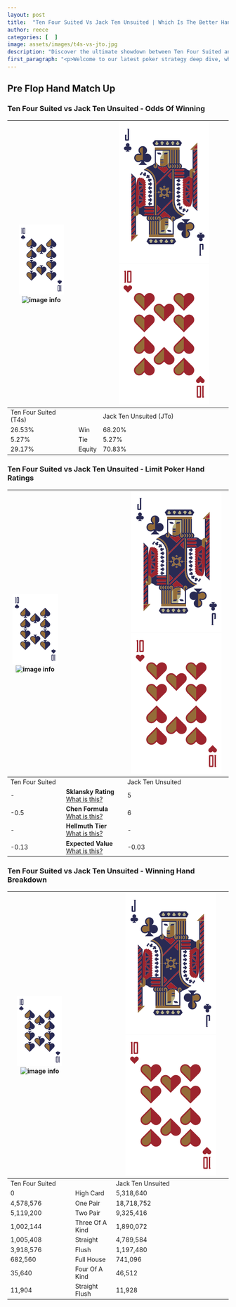 ```yaml
---
layout: post
title:  "Ten Four Suited Vs Jack Ten Unsuited | Which Is The Better Hand In Poker? A Complete Guide"
author: reece
categories: [  ]
image: assets/images/t4s-vs-jto.jpg
description: "Discover the ultimate showdown between Ten Four Suited and Jack Ten Unsuited in poker! Uncover the odds, strategies, and scenarios where one hand triumphs over the other. Get ready to up your poker game with this thrilling analysis."
first_paragraph: "<p>Welcome to our latest poker strategy deep dive, where we're pitting two distinct hands against each other in a high-stakes showdown: Ten Four Suited vs Jack Ten Unsuited.</p><p>In the dynamic world of poker, every decision counts, and knowing which hand holds the upper hand is key to your success at the table.</p><p>In this article, we'll dissect these two hands, explore the scenarios where one dominates the other, and equip you with the knowledge to make strategic choices that can tip the odds in your favor.</p><p>Get ready to unravel the intriguing dynamics of these poker hands and elevate your game to new heights.</p>"
---
```




[comment]: # (sp0)

## Pre Flop Hand Match Up

<div class="table hand-ratings" markdown="1"> 



### Ten Four Suited vs Jack Ten Unsuited - Odds Of Winning


    
| ![image info](assets/images/hand1/T.png) ![image info](assets/images/hand1/4s.png) |  | ![image info](assets/images/hand2/J.png) ![image info](assets/images/hand2/To.png) |
| -------- | -------- | -------- |
| Ten Four Suited (T4s) |  | Jack Ten Unsuited (JTo) |
| 26.53% | Win | 68.20% |
| 5.27% | Tie | 5.27% |
| 29.17% | Equity | 70.83% |




[comment]: # (sp1)



### Ten Four Suited vs Jack Ten Unsuited - Limit Poker Hand Ratings


    
| ![image info](assets/images/hand1/T.png) ![image info](assets/images/hand1/4s.png) |  | ![image info](assets/images/hand2/J.png) ![image info](assets/images/hand2/To.png) |
| -------- | -------- | -------- |
| Ten Four Suited |  | Jack Ten Unsuited |
| - | **Sklansky Rating** [What is this?](/sklansky-rating-explained) | 5 |
| -0.5 | **Chen Formula** [What is this?](/chen-formula-explained) | 6 |
| - | **Hellmuth Tier** [What is this?](/Hellmuth-tier-explained) | - |
| -0.13 | **Expected Value** [What is this?](/expected-value-explained) | -0.03 |




[comment]: # (sp2)



### Ten Four Suited vs Jack Ten Unsuited - Winning Hand Breakdown


    
| ![image info](assets/images/hand1/T.png) ![image info](assets/images/hand1/4s.png) |  | ![image info](assets/images/hand2/J.png) ![image info](assets/images/hand2/To.png) |
| -------- | -------- | -------- |
| Ten Four Suited |  | Jack Ten Unsuited |
| 0 | High Card | 5,318,640 |
| 4,578,576 | One Pair | 18,718,752 |
| 5,119,200 | Two Pair | 9,325,416 |
| 1,002,144 | Three Of A Kind | 1,890,072 |
| 1,005,408 | Straight | 4,789,584 |
| 3,918,576 | Flush | 1,197,480 |
| 682,560 | Full House | 741,096 |
| 35,640 | Four Of A Kind | 46,512 |
| 11,904 | Straight Flush | 11,928 |




[comment]: # (sp3)



</div>

[comment]: # (sp4)



[comment]: # (sp5)

